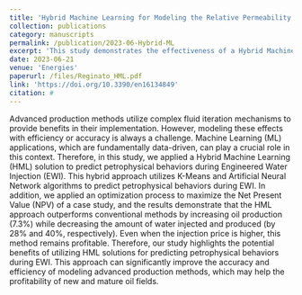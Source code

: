 ```yaml
---
title: 'Hybrid Machine Learning for Modeling the Relative Permeability Changes in Carbonate Reservoirs under Engineered Water Injection'
collection: publications
category: manuscripts
permalink: /publication/2023-06-Hybrid-ML
excerpt: 'This study demonstrates the effectiveness of a Hybrid Machine Learning (HML) approach, combining K-Means and Artificial Neural Networks, to predict petrophysical behaviors during Engineered Water Injection (EWI) and optimize Net Present Value (NPV). The method outperforms conventional techniques by increasing oil production (7.3%) and reducing water use (28% injected, 40% produced), enhancing profitability even with higher injection costs.'
date: 2023-06-21
venue: 'Energies'
paperurl: /files/Reginato_HML.pdf
link: 'https://doi.org/10.3390/en16134849'
citation: #
---
```


Advanced production methods utilize complex fluid iteration mechanisms to provide benefits in their implementation. However, modeling these effects with efficiency or accuracy is always a challenge. Machine Learning (ML) applications, which are fundamentally data-driven, can play a crucial role in this context. Therefore, in this study, we applied a Hybrid Machine Learning (HML) solution to predict petrophysical behaviors during Engineered Water Injection (EWI). This hybrid approach utilizes K-Means and Artificial Neural Network algorithms to predict petrophysical behaviors during EWI. In addition, we applied an optimization process to maximize the Net Present Value (NPV) of a case study, and the results demonstrate that the HML approach outperforms conventional methods by increasing oil production (7.3%) while decreasing the amount of water injected and produced (by 28% and 40%, respectively). Even when the injection price is higher, this method remains profitable. Therefore, our study highlights the potential benefits of utilizing HML solutions for predicting petrophysical behaviors during EWI. This approach can significantly improve the accuracy and efficiency of modeling advanced production methods, which may help the profitability of new and mature oil fields.